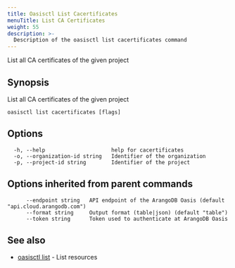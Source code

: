 ```yaml
---
title: Oasisctl List Cacertificates
menuTitle: List CA Certificates
weight: 55
description: >-
  Description of the oasisctl list cacertificates command
---
```

List all CA certificates of the given project

## Synopsis

List all CA certificates of the given project

```
oasisctl list cacertificates [flags]
```

## Options

```
  -h, --help                     help for cacertificates
  -o, --organization-id string   Identifier of the organization
  -p, --project-id string        Identifier of the project
```

## Options inherited from parent commands

```
      --endpoint string   API endpoint of the ArangoDB Oasis (default "api.cloud.arangodb.com")
      --format string     Output format (table|json) (default "table")
      --token string      Token used to authenticate at ArangoDB Oasis
```

## See also

* [oasisctl list](_index.md)	 - List resources

